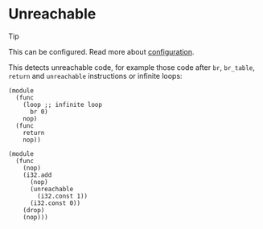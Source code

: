 # Unreachable

> [!TIP]
> This can be configured. Read more about [configuration](../config/lint.md#unreachable).

This detects unreachable code, for example those code after `br`, `br_table`, `return` and `unreachable` instructions or infinite loops:

```wasm faded-5-5-5-8 faded-8-5-8-8
(module
  (func
    (loop ;; infinite loop
      br 0)
    nop)
  (func
    return
    nop))
```

```wasm faded-4-6-4-13 faded-8-7-10-10
(module
  (func
    (nop)
    (i32.add
      (nop)
      (unreachable
        (i32.const 1))
      (i32.const 0))
    (drop)
    (nop)))
```
